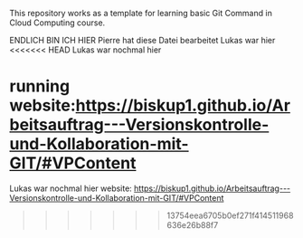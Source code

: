 This repository works as a template for learning basic Git Command in Cloud Computing course.

ENDLICH BIN ICH HIER
Pierre hat diese Datei bearbeitet
Lukas war hier
<<<<<<< HEAD
Lukas war nochmal hier

running website:https://biskup1.github.io/Arbeitsauftrag---Versionskontrolle-und-Kollaboration-mit-GIT/#VPContent 
=======
Lukas war nochmal hier 
website:
https://biskup1.github.io/Arbeitsauftrag---Versionskontrolle-und-Kollaboration-mit-GIT/#VPContent
>>>>>>> 13754eea6705b0ef271f414511968636e26b88f7


